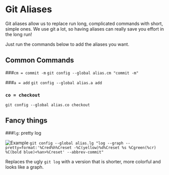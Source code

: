 # Git Aliases

Git aliases allow us to replace run long, complicated commands with short, simple ones. We use git a lot, so having aliases can really save you effort in the long run!

Just run the commands below to add the aliases you 
want.

## Common Commands
###`cm = commit -m`
`git config --global alias.cm "commit -m"`

###`a = add`
`git config --global alias.a add`

### `co = checkout`
`git config --global alias.co checkout`

## Fancy things
###`lg`: pretty log

![Example](http://i.imgur.com/tSgaU.jpg)
`git config --global alias.lg "log --graph --pretty=format:'%Cred%h%Creset -%C(yellow)%d%Creset %s %Cgreen(%cr) %C(bold blue)<%an>%Creset' --abbrev-commit"`

Replaces the ugly `git log` with a version that is shorter, more colorful and looks like a graph.

